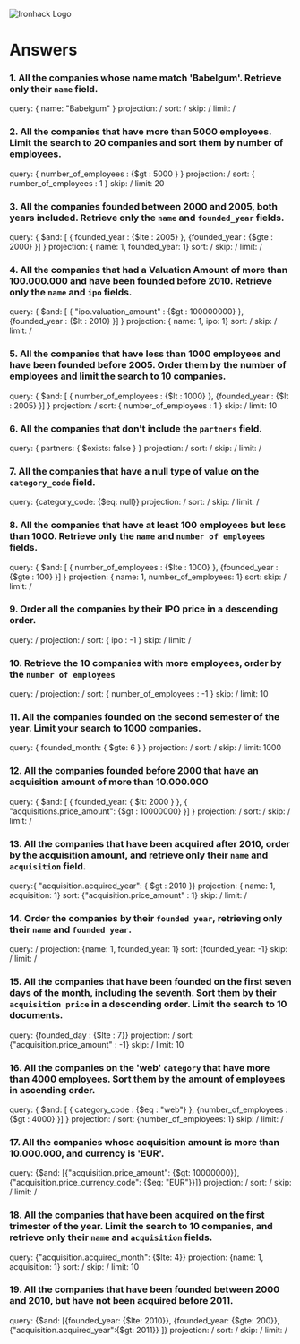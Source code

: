 ![Ironhack Logo](https://i.imgur.com/1QgrNNw.png)

# Answers

### 1. All the companies whose name match 'Babelgum'. Retrieve only their `name` field.

query: { name: "Babelgum" }
projection: /
sort: /
skip: /
limit: /

### 2. All the companies that have more than 5000 employees. Limit the search to 20 companies and sort them by **number of employees**.

query: { number_of_employees : {$gt : 5000 } }
projection: /
sort: { number_of_employees : 1 }
skip: /
limit: 20

### 3. All the companies founded between 2000 and 2005, both years included. Retrieve only the `name` and `founded_year` fields.

query: { $and: [ { founded_year : {$lte : 2005} }, {founded_year : {$gte : 2000} }] }
projection: { name: 1, founded_year: 1}
sort: /
skip: /
limit: /

### 4. All the companies that had a Valuation Amount of more than 100.000.000 and have been founded before 2010. Retrieve only the `name` and `ipo` fields.

query: { $and: [ { "ipo.valuation_amount" : {$gt : 100000000} }, {founded_year : {$lt : 2010} }] }
projection: { name: 1, ipo: 1}
sort: /
skip: /
limit: /

### 5. All the companies that have less than 1000 employees and have been founded before 2005. Order them by the number of employees and limit the search to 10 companies.

query: { $and: [ { number_of_employees : {$lt : 1000} }, {founded_year : {$lt : 2005} }] }
projection: /
sort: { number_of_employees : 1 }
skip: /
limit: 10

### 6. All the companies that don't include the `partners` field.

query: { partners: { $exists: false } }
projection: /
sort: /
skip: /
limit: /

### 7. All the companies that have a null type of value on the `category_code` field.

query: {category_code: {$eq: null}}
projection: /
sort: /
skip: /
limit: /

### 8. All the companies that have at least 100 employees but less than 1000. Retrieve only the `name` and `number of employees` fields.

query: { $and: [ { number_of_employees : {$lte : 1000} }, {founded_year : {$gte : 100} }] }
projection: { name: 1, number_of_employees: 1}
sort: 
skip: /
limit: /

### 9. Order all the companies by their IPO price in a descending order.

query: /
projection: /
sort: { ipo : -1 }
skip: /
limit: /

### 10. Retrieve the 10 companies with more employees, order by the `number of employees`

query: /
projection: /
sort: { number_of_employees : -1 }
skip: /
limit: 10

### 11. All the companies founded on the second semester of the year. Limit your search to 1000 companies.

query: { founded_month: { $gte: 6 } }
projection: /
sort: /
skip: /
limit: 1000

### 12. All the companies founded before 2000 that have an acquisition amount of more than 10.000.000

query: { $and: [ { founded_year: { $lt: 2000 } }, { "acquisitions.price_amount": {$gt : 10000000} }] }
projection: /
sort: /
skip: /
limit: /

### 13. All the companies that have been acquired after 2010, order by the acquisition amount, and retrieve only their `name` and `acquisition` field.

query:{ "acquisition.acquired_year": { $gt : 2010 }}
projection: { name: 1, acquisition: 1}
sort: {"acquisition.price_amount" : 1}
skip: /
limit: /

### 14. Order the companies by their `founded year`, retrieving only their `name` and `founded year`.

query: /
projection: {name: 1, founded_year: 1}
sort: {founded_year: -1}
skip: /
limit: /

### 15. All the companies that have been founded on the first seven days of the month, including the seventh. Sort them by their `acquisition price` in a descending order. Limit the search to 10 documents.

query: {founded_day : {$lte : 7}}
projection: /
sort: {"acquisition.price_amount" : -1}
skip: /
limit: 10

### 16. All the companies on the 'web' `category` that have more than 4000 employees. Sort them by the amount of employees in ascending order.

query: { $and: [ { category_code : {$eq : "web"} }, {number_of_employees : {$gt : 4000} }] }
projection: /
sort: {number_of_employees: 1}
skip: /
limit: /

### 17. All the companies whose acquisition amount is more than 10.000.000, and currency is 'EUR'.

query: {$and: [{"acquisition.price_amount": {$gt: 10000000}}, {"acquisition.price_currency_code": {$eq: "EUR"}}]}
projection: /
sort: /
skip: /
limit: /

### 18. All the companies that have been acquired on the first trimester of the year. Limit the search to 10 companies, and retrieve only their `name` and `acquisition` fields.

query: {"acquisition.acquired_month": {$lte: 4}}
projection: {name: 1, acquisition: 1}
sort: /
skip: /
limit: 10

### 19. All the companies that have been founded between 2000 and 2010, but have not been acquired before 2011.

query: {$and: [{founded_year: {$lte: 2010}}, {founded_year: {$gte: 200}}, {"acquisition.acquired_year":{$gt: 2011}} ]}
projection: /
sort: /
skip: /
limit: /
